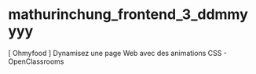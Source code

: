 # mathurinchung_frontend_3_ddmmyyyy
[ Ohmyfood ] Dynamisez une page Web avec des animations CSS - OpenClassrooms
